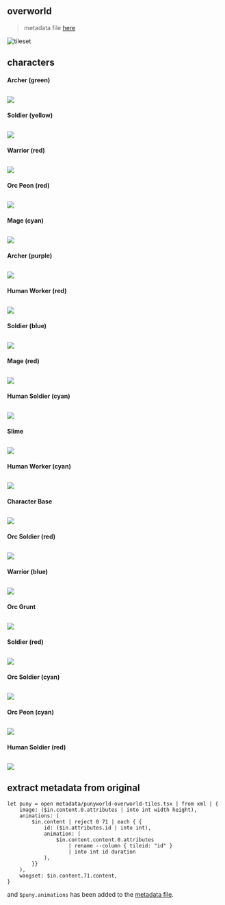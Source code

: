 ## overworld
> metadata file [here][metadata file]

![tileset](assets/punyworld-overworld-tileset.png)

## characters
#### Archer (green)
![](assets/puny-characters/Archer-Green.png)
---

#### Soldier (yellow)
![](assets/puny-characters/Soldier-Yellow.png)
---

#### Warrior (red)
![](assets/puny-characters/Warrior-Red.png)
---

#### Orc Peon (red)
![](assets/puny-characters/Orc-Peon-Red.png)
---

#### Mage (cyan)
![](assets/puny-characters/Mage-Cyan.png)
---

#### Archer (purple)
![](assets/puny-characters/Archer-Purple.png)
---

#### Human Worker (red)
![](assets/puny-characters/Human-Worker-Red.png)
---

#### Soldier (blue)
![](assets/puny-characters/Soldier-Blue.png)
---

#### Mage (red)
![](assets/puny-characters/Mage-Red.png)
---

#### Human Soldier (cyan)
![](assets/puny-characters/Human-Soldier-Cyan.png)
---

#### Slime
![](assets/puny-characters/Slime.png)
---

#### Human Worker (cyan)
![](assets/puny-characters/Human-Worker-Cyan.png)
---

#### Character Base
![](assets/puny-characters/Character-Base.png)
---

#### Orc Soldier (red)
![](assets/puny-characters/Orc-Soldier-Red.png)
---

#### Warrior (blue)
![](assets/puny-characters/Warrior-Blue.png)
---

#### Orc Grunt
![](assets/puny-characters/Orc-Grunt.png)
---

#### Soldier (red)
![](assets/puny-characters/Soldier-Red.png)
---

#### Orc Soldier (cyan)
![](assets/puny-characters/Orc-Soldier-Cyan.png)
---

#### Orc Peon (cyan)
![](assets/puny-characters/Orc-Peon-Cyan.png)
---

#### Human Soldier (red)
![](assets/puny-characters/Human-Soldier-Red.png)
---

## extract metadata from original
```nushell
let puny = open metadata/punyworld-overworld-tiles.tsx | from xml | {
    image: ($in.content.0.attributes | into int width height),
    animations: (
        $in.content | reject 0 71 | each { {
            id: ($in.attributes.id | into int),
            animation: (
                $in.content.content.0.attributes
                    | rename --column { tileid: "id" }
                    | into int id duration
            ),
        }}
    ),
    wangset: $in.content.71.content,
}
```

and `$puny.animations` has been added to the [metadata file].

[metadata file]: punyworld.json
